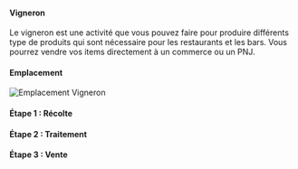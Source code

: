 #### **Vigneron**
Le vigneron est une activité que vous pouvez faire pour produire différents type de produits qui sont nécessaire pour les restaurants et les bars. Vous pourrez vendre vos items directement à un commerce ou un PNJ.

#### **Emplacement**
![Emplacement Vigneron](https://i.imgur.com/XsivpZU.png)

#### **Étape 1 : Récolte**

#### **Étape 2 : Traitement**



#### **Étape 3 : Vente**


